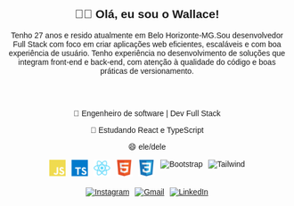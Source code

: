 <div style="max-width: 600px; margin: auto; text-align: center; font-family: sans-serif;">
  <h2>👨‍💻 Olá, eu sou o Wallace!</h2>

  <p>Tenho 27 anos e resido atualmente em Belo Horizonte-MG.Sou desenvolvedor Full Stack com foco em criar aplicações web eficientes, escaláveis e com boa experiência de usuário. Tenho experiência no desenvolvimento de soluções que integram front-end e back-end, com atenção à qualidade do código e boas práticas de versionamento.
  </p>


  <br>
  <br>

  
  <p>🔭 Engenheiro de software | Dev Full Stack</p>
  <p>🌱 Estudando React e TypeScript</p>
  <p>😄 ele/dele</p>


  <div style="display: flex; justify-content: center; gap: 10px; flex-wrap: wrap; margin-top: 15px;">
    <img src="https://raw.githubusercontent.com/devicons/devicon/master/icons/javascript/javascript-plain.svg" alt="JS" height="30">
    <img src="https://raw.githubusercontent.com/devicons/devicon/master/icons/typescript/typescript-plain.svg" alt="TS" height="30">
    <img src="https://raw.githubusercontent.com/devicons/devicon/master/icons/react/react-original.svg" alt="React" height="30">
    <img src="https://raw.githubusercontent.com/devicons/devicon/master/icons/html5/html5-original.svg" alt="HTML" height="30">
    <img src="https://raw.githubusercontent.com/devicons/devicon/master/icons/css3/css3-original.svg" alt="CSS" height="30">
    <img src="https://cdn.jsdelivr.net/gh/devicons/devicon@latest/icons/bootstrap/bootstrap-original.svg" alt="Bootstrap" height="30">
    <img src="https://cdn.jsdelivr.net/gh/devicons/devicon@latest/icons/tailwindcss/tailwindcss-original.svg" alt="Tailwind" height="30">
  </div>

<div style="display: flex; justify-content: center; gap: 10px; flex-wrap: wrap; margin-top: 20px;">
  <a href="https://www.instagram.com/wallacej.r/" target="_blank" rel="noopener noreferrer">
    <img src="https://img.shields.io/badge/-Instagram-%23E4405F?style=for-the-badge&logo=instagram&logoColor=white" alt="Instagram">
  </a>
  <a href="mailto:wallace.junio.reis@gmail.com" target="_blank" rel="noopener noreferrer">
    <img src="https://img.shields.io/badge/-Gmail-%23333?style=for-the-badge&logo=gmail&logoColor=white" alt="Gmail">
  </a>
  <a href="https://www.linkedin.com/in/wallace-junio-19b1b9275/" target="_blank" rel="noopener noreferrer">
    <img src="https://img.shields.io/badge/-LinkedIn-%230077B5?style=for-the-badge&logo=linkedin&logoColor=white" alt="LinkedIn">
  </a>
</div>

